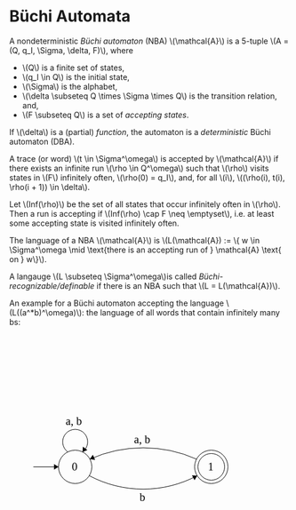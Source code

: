 # Büchi Automata

A nondeterministic _Büchi automaton_ (NBA) \\(\mathcal{A}\\) is a 5-tuple 
\\(A = (Q, q_I, \Sigma, \delta, F)\\), where

- \\(Q\\) is a finite set of states,
- \\(q_I \in Q\\) is the initial state,
- \\(\Sigma\\) is the alphabet,
- \\(\delta \subseteq Q \times \Sigma \times Q\\) is the transition relation, and,
- \\(F \subseteq Q\\) is a set of _accepting states_.

If \\(\delta\\) is a (partial) _function_, the automaton is a _deterministic_
Büchi automaton (DBA).

A trace (or word) \\(t \in \Sigma^\omega\\) is accepted by \\(\mathcal{A}\\) if there
exists an infinite run \\(\rho \in Q^\omega\\) such that \\(\rho\\) visits
states in \\(F\\) infinitely often, \\(\rho(0) = q_I\\), and, for all 
\\(i\\), \\((\rho(i), t(i), \rho(i + 1)) \in \delta\\).

Let \\(Inf(\rho)\\) be the set of all states that occur infinitely often in \\(\rho\\).
Then a run is accepting if \\(Inf(\rho) \cap F \neq \emptyset\\), i.e. at least
some accepting state is visited infinitely often.

The language of a NBA \\(\mathcal{A}\\) is \\(L(\mathcal{A}) := \\{ w \in \Sigma^\omega \mid \text{there is an accepting run of } \mathcal{A} \text{ on } w\\}\\).

A langauge \\(L \subseteq \Sigma^\omega\\)is called _Büchi-recognizable/definable_ if there is an NBA such that \\(L = L(\mathcal{A})\\).

An example for a Büchi automaton accepting the language \\(L((a^*b)^\omega)\\):
the language of all words that contain infinitely many bs:
<?xml version="1.0" standalone="no"?>
<!DOCTYPE svg PUBLIC "-//W3C//DTD SVG 1.1//EN" "https://www.w3.org/Graphics/SVG/1.1/DTD/svg11.dtd">
<svg width="800" height="600" version="1.1" xmlns="http://www.w3.org/2000/svg">
	<ellipse stroke="black" stroke-width="1" fill="none" cx="118.5" cy="238.5" rx="30" ry="30"/>
	<text x="112.5" y="244.5" font-family="Times New Roman" font-size="20">0</text>
	<ellipse stroke="black" stroke-width="1" fill="none" cx="363.5" cy="238.5" rx="30" ry="30"/>
	<text x="357.5" y="244.5" font-family="Times New Roman" font-size="20">1</text>
	<ellipse stroke="black" stroke-width="1" fill="none" cx="363.5" cy="238.5" rx="24" ry="24"/>
	<path stroke="black" stroke-width="1" fill="none" d="M 105.275,211.703 A 22.5,22.5 0 1 1 131.725,211.703"/>
	<text x="101.5" y="162.5" font-family="Times New Roman" font-size="20">a, b</text>
	<polygon fill="black" stroke-width="1" points="131.725,211.703 140.473,208.17 132.382,202.292"/>
	<path stroke="black" stroke-width="1" fill="none" d="M 338.112,254.433 A 207.112,207.112 0 0 1 143.888,254.433"/>
	<polygon fill="black" stroke-width="1" points="338.112,254.433 328.701,253.768 333.39,262.601"/>
	<text x="234.5" y="299.5" font-family="Times New Roman" font-size="20">b</text>
	<path stroke="black" stroke-width="1" fill="none" d="M 145.052,224.58 A 235.714,235.714 0 0 1 336.948,224.58"/>
	<polygon fill="black" stroke-width="1" points="145.052,224.58 154.395,225.891 150.324,216.757"/>
	<text x="224.5" y="195.5" font-family="Times New Roman" font-size="20">a, b</text>
	<polygon stroke="black" stroke-width="1" points="43.5,238.5 88.5,238.5"/>
	<polygon fill="black" stroke-width="1" points="88.5,238.5 80.5,233.5 80.5,243.5"/>
</svg>
